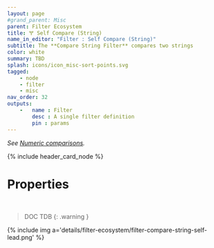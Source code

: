 ```yaml
---
layout: page
#grand_parent: Misc
parent: Filter Ecosystem
title: 🝖 Self Compare (String)
name_in_editor: "Filter : Self Compare (String)"
subtitle: The **Compare String Filter** compares two strings
color: white
summary: TBD
splash: icons/icon_misc-sort-points.svg
tagged: 
    - node
    - filter
    - misc
nav_order: 32
outputs:
    -   name : Filter
        desc : A single filter definition
        pin : params
---
```


*See [Numeric comparisons](/PCGExtendedToolkit/doc-general/comparisons.html#string-comparisons).*

{% include header_card_node %}

# Properties
<br>

> DOC TDB
{: .warning }

{% include img a='details/filter-ecosystem/filter-compare-string-self-lead.png' %}